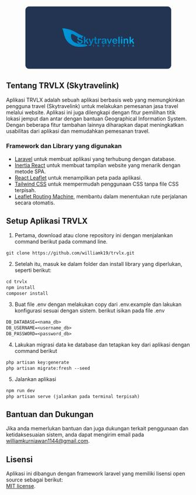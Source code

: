 <p align="center"><a href="https://laravel.com" target="_blank"><img src="resources/js/assets/readme/skytravelink.png" width="400" alt="Laravel Logo"></a></p>

## Tentang TRVLX (Skytravelink)

Aplikasi TRVLX adalah sebuah aplikasi berbasis web yang memungkinkan pengguna travel (Skytravelink) untuk melakukan pemesanan jasa travel melalui website. Aplikasi ini juga dilengkapi dengan fitur pemilihan titik lokasi jemput dan antar dengan bantuan Geographical Information System. Dengan beberapa fitur tambahan lainnya diharapkan dapat meningkatkan usabilitas dari aplikasi dan memudahkan pemesanan travel.

### Framework dan Library yang digunakan
- [Laravel](https://laravel.com/) untuk membuat aplikasi yang terhubung dengan database.
- [Inertia React](https://inertiajs.com/) untuk membuat tampilan website yang menarik dengan metode SPA.
- [React Leaflet](https://react-leaflet.js.org/) untuk menampilkan peta pada aplikasi.
- [Tailwind CSS](https://tailwindcss.com/) untuk mempermudah penggunaan CSS tanpa file CSS terpisah.
- [Leaflet Routing Machine](https://www.liedman.net/leaflet-routing-machine/), membantu dalam menentukan rute perjalanan secara otomatis.


## Setup Aplikasi TRVLX

1. Pertama, download atau clone repository ini dengan menjalankan command berikut pada command line.
```
git clone https://github.com/williamk19/trvlx.git
```
  
2. Setelah itu, masuk ke dalam folder dan install library yang diperlukan, seperti berikut:
```
cd trvlx
npm install
composer install
```

3. Buat file .env dengan melakukan copy dari .env.example dan lakukan konfigurasi sesuai dengan sistem.
berikut isikan pada file .env
```
DB_DATABASE=<nama_db>
DB_USERNAME=<username_db>
DB_PASSWORD=<password_db>
```

4. Lakukan migrasi data ke database dan tetapkan key dari aplikasi dengan command berikut
```
php artisan key:generate
php artisan migrate:fresh --seed
```

5. Jalankan aplikasi
```
npm run dev
php artisan serve (jalankan pada terminal terpisah)
```
## Bantuan dan Dukungan

Jika anda memerlukan bantuan dan juga dukungan terkait penggunaan dan ketidaksesuaian sistem, anda dapat mengirim email pada [williamkurniawan1144@gmail.com](mailto:williamkurniawan1144@gmail.com).

## Lisensi

Aplikasi ini dibangun dengan framework laravel yang memiliki lisensi open source sebagai berikut:<br/>
[MIT license](https://opensource.org/licenses/MIT).
